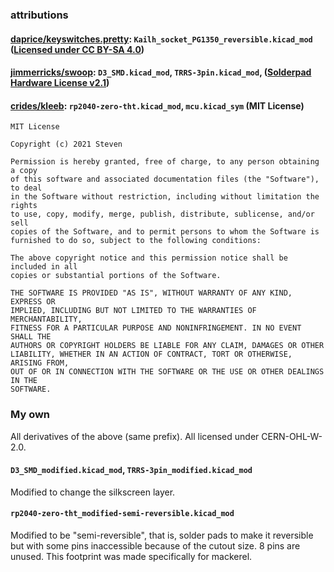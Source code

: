 ### attributions

#### [daprice/keyswitches.pretty](https://github.com/daprice/keyswitches.pretty): `Kailh_socket_PG1350_reversible.kicad_mod` ([Licensed under CC BY-SA 4.0](https://creativecommons.org/licenses/by-sa/4.0/))

#### [jimmerricks/swoop](https://github.com/jimmerricks/swoop/tree/main/libraries/swoop.pretty): `D3_SMD.kicad_mod`, `TRRS-3pin.kicad_mod`, ([Solderpad Hardware License v2.1](https://solderpad.org/licenses/SHL-2.1/))

#### [crides/kleeb](https://github.com/crides/kleeb): `rp2040-zero-tht.kicad_mod`, `mcu.kicad_sym` (MIT License)

```
MIT License

Copyright (c) 2021 Steven

Permission is hereby granted, free of charge, to any person obtaining a copy
of this software and associated documentation files (the "Software"), to deal
in the Software without restriction, including without limitation the rights
to use, copy, modify, merge, publish, distribute, sublicense, and/or sell
copies of the Software, and to permit persons to whom the Software is
furnished to do so, subject to the following conditions:

The above copyright notice and this permission notice shall be included in all
copies or substantial portions of the Software.

THE SOFTWARE IS PROVIDED "AS IS", WITHOUT WARRANTY OF ANY KIND, EXPRESS OR
IMPLIED, INCLUDING BUT NOT LIMITED TO THE WARRANTIES OF MERCHANTABILITY,
FITNESS FOR A PARTICULAR PURPOSE AND NONINFRINGEMENT. IN NO EVENT SHALL THE
AUTHORS OR COPYRIGHT HOLDERS BE LIABLE FOR ANY CLAIM, DAMAGES OR OTHER
LIABILITY, WHETHER IN AN ACTION OF CONTRACT, TORT OR OTHERWISE, ARISING FROM,
OUT OF OR IN CONNECTION WITH THE SOFTWARE OR THE USE OR OTHER DEALINGS IN THE
SOFTWARE.
```

### My own

All derivatives of the above (same prefix). All licensed under CERN-OHL-W-2.0.

#### `D3_SMD_modified.kicad_mod`, `TRRS-3pin_modified.kicad_mod`

Modified to change the silkscreen layer.

#### `rp2040-zero-tht_modified-semi-reversible.kicad_mod`

Modified to be "semi-reversible", that is, solder pads to make it reversible but
with some pins inaccessible because of the cutout size. 8 pins are unused. This
footprint was made specifically for mackerel.
